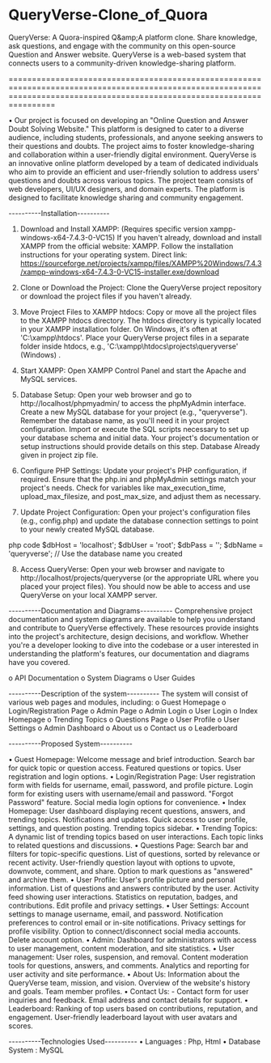# QueryVerse-Clone_of_Quora
QueryVerse: A Quora-inspired Q&amp;amp;A platform clone. Share knowledge, ask questions, and engage with the community on this open-source Question and Answer website. QueryVerse is a web-based system that connects users to a community-driven knowledge-sharing platform.

============================================================================================================================================================================

•	Our project is focused on developing an "Online Question and Answer Doubt Solving Website." This platform is designed to cater to a diverse audience, including students, professionals, and anyone seeking answers to their questions and doubts. The project aims to foster knowledge-sharing and collaboration within a user-friendly digital environment. QueryVerse is an innovative online platform developed by a team of dedicated individuals who aim to provide an efficient and user-friendly solution to address users' questions and doubts across various topics. The project team consists of web developers, UI/UX designers, and domain experts. The platform is designed to facilitate knowledge sharing and community engagement.



----------Installation----------
1. Download and Install XAMPP: (Requires specific version xampp-windows-x64-7.4.3-0-VC15)
If you haven't already, download and install XAMPP from the official website: XAMPP. Follow the installation instructions for your operating system.
Direct link: https://sourceforge.net/projects/xampp/files/XAMPP%20Windows/7.4.3/xampp-windows-x64-7.4.3-0-VC15-installer.exe/download

2. Clone or Download the Project:
Clone the QueryVerse project repository or download the project files if you haven't already.

3. Move Project Files to XAMPP htdocs:
Copy or move all the project files to the XAMPP htdocs directory. The htdocs directory is typically located in your XAMPP installation folder. On Windows, it's often at 'C:\xampp\htdocs'.
Place your QueryVerse project files in a separate folder inside htdocs, e.g., 'C:\xampp\htdocs\projects\queryverse' (Windows) .

4. Start XAMPP:
Open XAMPP Control Panel and start the Apache and MySQL services.

5. Database Setup:
Open your web browser and go to http://localhost/phpmyadmin/ to access the phpMyAdmin interface.
Create a new MySQL database for your project (e.g., "queryverse"). Remember the database name, as you'll need it in your project configuration.
Import or execute the SQL scripts necessary to set up your database schema and initial data. Your project's documentation or setup instructions should provide details on this step.
Database Already given in project zip file.

6. Configure PHP Settings:
Update your project's PHP configuration, if required. Ensure that the php.ini and phpMyAdmin settings match your project's needs. Check for variables like max_execution_time, upload_max_filesize, and post_max_size, and adjust them as necessary.

7. Update Project Configuration:
Open your project's configuration files (e.g., config.php) and update the database connection settings to point to your newly created MySQL database.

php code
$dbHost = 'localhost';
$dbUser = 'root';
$dbPass = '';
$dbName = 'queryverse'; // Use the database name you created

8. Access QueryVerse:
Open your web browser and navigate to http://localhost/projects/queryverse (or the appropriate URL where you placed your project files). You should now be able to access and use QueryVerse on your local XAMPP server.



----------Documentation and Diagrams----------
Comprehensive project documentation and system diagrams are available to help you understand and contribute to QueryVerse effectively. These resources provide insights into the project's architecture, design decisions, and workflow. Whether you're a developer looking to dive into the codebase or a user interested in understanding the platform's features, our documentation and diagrams have you covered.

o API Documentation
o System Diagrams
o User Guides



----------Description of the system----------
The system will consist of various web pages and modules, including:
o	Guest Homepage
o	Login/Registration Page
o	Admin Page
o	Admin Login
o	User Login
o	Index Homepage
o	Trending Topics
o	Questions Page
o	User Profile
o	User Settings
o	Admin Dashboard
o	About us 
o	Contact us
o	Leaderboard



----------Proposed System----------

•	Guest Homepage:
Welcome message and brief introduction.
Search bar for quick topic or question access.
Featured questions or topics.
User registration and login options.
•	Login/Registration Page:
User registration form with fields for username, email, password, and profile picture.
Login form for existing users with username/email and password.
"Forgot Password" feature.
Social media login options for convenience.
•	Index Homepage:
User dashboard displaying recent questions, answers, and trending topics.
Notifications and updates.
Quick access to user profile, settings, and question posting.
Trending topics sidebar.
•	Trending Topics:
A dynamic list of trending topics based on user interactions.
Each topic links to related questions and discussions.
•	Questions Page:
Search bar and filters for topic-specific questions.
List of questions, sorted by relevance or recent activity.
User-friendly question layout with options to upvote, downvote, comment, and share.
Option to mark questions as "answered" and archive them.
•	User Profile:
User's profile picture and personal information.
List of questions and answers contributed by the user.
Activity feed showing user interactions.
Statistics on reputation, badges, and contributions.
Edit profile and privacy settings.
•	User Settings:
Account settings to manage username, email, and password.
Notification preferences to control email or in-site notifications.
Privacy settings for profile visibility.
Option to connect/disconnect social media accounts.
Delete account option.
•	Admin:
Dashboard for administrators with access to user management, content moderation, and site statistics.
•	User management: 
User roles, suspension, and removal.
Content moderation tools for questions, answers, and comments.
Analytics and reporting for user activity and site performance.
•	About Us:
Information about the QueryVerse team, mission, and vision.
Overview of the website's history and goals.
Team member profiles.
•	Contact Us: -
Contact form for user inquiries and feedback. 
Email address and contact details for support.
•	Leaderboard:
Ranking of top users based on contributions, reputation, and engagement.
User-friendly leaderboard layout with user avatars and scores.



----------Technologies Used----------
•	Languages : Php, Html
•	Database System : MySQL
